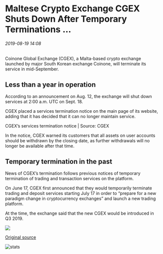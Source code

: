 # Maltese Crypto Exchange CGEX Shuts Down After Temporary Terminations ...

###### 2019-08-19 14:08

Coinone Global Exchange (CGEX), a Malta-based crypto exchange launched by major South Korean exchange Coinone, will terminate its service in mid-September.

## Less than a year in operation

According to an announcement on Aug. 12, the exchange will shut down services at 2:00 a.m. UTC on Sept. 18.

CGEX placed a services termination notice on the main page of its website, adding that it has decided that it can no longer maintain service.

CGEX’s services termination notice | Source: CGEX

In the notice, CGEX warned its customers that all assets on user accounts should be withdrawn by the closing date, as further withdrawals will no longer be available after that time.

## Temporary termination in the past

News of CGEX’s termination follows previous notices of temporary termination of trading and transaction services on the platform.

On June 17, CGEX first announced that they would temporarily terminate trading and deposit services starting July 17 in order to “prepare for a new paradigm change in cryptocurrency exchanges” and launch a new trading platform.

At the time, the exchange said that the new CGEX would be introduced in Q3 2019.

![](https://s3.cointelegraph.com/storage/uploads/view/99700895550c2a4394f5a1f1ddc606ae.png)

[Original source](https://cointelegraph.com/news/maltese-crypto-exchange-cgex-shuts-down-after-temporary-terminations)

![stats](https://c.statcounter.com/11760860/0/a89fa40b/1/ "stats")